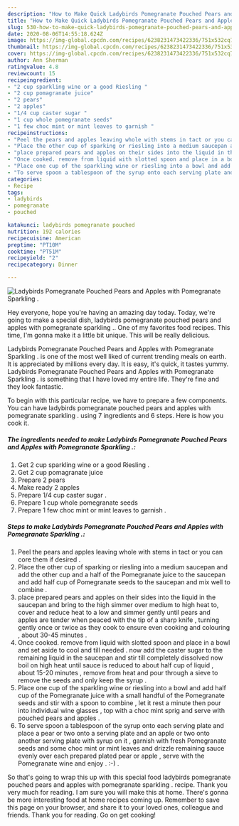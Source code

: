 ```yaml
---
description: "How to Make Quick Ladybirds Pomegranate Pouched Pears and Apples with Pomegranate Sparkling ."
title: "How to Make Quick Ladybirds Pomegranate Pouched Pears and Apples with Pomegranate Sparkling ."
slug: 530-how-to-make-quick-ladybirds-pomegranate-pouched-pears-and-apples-with-pomegranate-sparkling
date: 2020-08-06T14:55:18.624Z
image: https://img-global.cpcdn.com/recipes/6238231473422336/751x532cq70/ladybirds-pomegranate-pouched-pears-and-apples-with-pomegranate-sparkling-recipe-main-photo.jpg
thumbnail: https://img-global.cpcdn.com/recipes/6238231473422336/751x532cq70/ladybirds-pomegranate-pouched-pears-and-apples-with-pomegranate-sparkling-recipe-main-photo.jpg
cover: https://img-global.cpcdn.com/recipes/6238231473422336/751x532cq70/ladybirds-pomegranate-pouched-pears-and-apples-with-pomegranate-sparkling-recipe-main-photo.jpg
author: Ann Sherman
ratingvalue: 4.8
reviewcount: 15
recipeingredient:
- "2 cup sparkling wine or a good Riesling "
- "2 cup pomagranate juice"
- "2 pears"
- "2 apples"
- "1/4 cup caster sugar "
- "1 cup whole pomegranate seeds"
- "1 few choc mint or mint leaves to garnish "
recipeinstructions:
- "Peel the pears and apples leaving whole with stems in tact or you can core them if desired ."
- "Place the other cup of sparking or riesling into a medium saucepan and add the other cup and a half of the Pomegranate juice to the saucepan and add half cup of Pomegranate seeds to the saucepan and mix well to combine ."
- "place prepared pears and apples on their sides into the liquid in the saucepan and bring to the high simmer over medium to high heat to, cover and reduce heat to a low and simmer gently until pears and apples are tender when peaced with the tip of a sharp knife , turning gently once or twice as they cook to ensure even cooking and colouring , about 30-45 minutes ."
- "Once cooked. remove from liquid with slotted spoon and place in a bowl and set aside to cool and till needed . now add the caster sugar to the remaining liquid in the saucepan and stir till completely dissolved now boil on high heat until sauce is reduced to about half cup of liquid , about 15-20 minutes , remove from heat and pour through a sieve to remove the seeds and only keep the syrup ."
- "Place one cup of the sparkling wine or riesling into a bowl and add half cup of the Pomegranate juice with a small handful of the Pomegranate seeds and stir with a spoon to combine , let it rest a minute then pour into individual wine glasses , top with a choc mint sprig and serve with pouched pears and apples ."
- "To serve spoon a tablespoon of the syrup onto each serving plate and place a pear or two onto a serving plate and an apple or two onto another serving plate with syrup on it , garnish with fresh Pomegranate seeds and some choc mint or mint leaves and drizzle remaining sauce evenly over each prepared plated pear or apple , serve with the Pomegranate wine and enjoy . :-) ."
categories:
- Recipe
tags:
- ladybirds
- pomegranate
- pouched

katakunci: ladybirds pomegranate pouched 
nutrition: 192 calories
recipecuisine: American
preptime: "PT10M"
cooktime: "PT51M"
recipeyield: "2"
recipecategory: Dinner

---
```



![Ladybirds Pomegranate Pouched Pears and Apples with Pomegranate Sparkling .](https://img-global.cpcdn.com/recipes/6238231473422336/751x532cq70/ladybirds-pomegranate-pouched-pears-and-apples-with-pomegranate-sparkling-recipe-main-photo.jpg)

Hey everyone, hope you're having an amazing day today. Today, we're going to make a special dish, ladybirds pomegranate pouched pears and apples with pomegranate sparkling .. One of my favorites food recipes. This time, I'm gonna make it a little bit unique. This will be really delicious.

Ladybirds Pomegranate Pouched Pears and Apples with Pomegranate Sparkling . is one of the most well liked of current trending meals on earth. It is appreciated by millions every day. It is easy, it's quick, it tastes yummy. Ladybirds Pomegranate Pouched Pears and Apples with Pomegranate Sparkling . is something that I have loved my entire life. They're fine and they look fantastic.




To begin with this particular recipe, we have to prepare a few components. You can have ladybirds pomegranate pouched pears and apples with pomegranate sparkling . using 7 ingredients and 6 steps. Here is how you cook it.

<!--inarticleads1-->

##### The ingredients needed to make Ladybirds Pomegranate Pouched Pears and Apples with Pomegranate Sparkling .:

1. Get 2 cup sparkling wine or a good Riesling .
1. Get 2 cup pomagranate juice
1. Prepare 2 pears
1. Make ready 2 apples
1. Prepare 1/4 cup caster sugar .
1. Prepare 1 cup whole pomegranate seeds
1. Prepare 1 few choc mint or mint leaves to garnish .




<!--inarticleads2-->

##### Steps to make Ladybirds Pomegranate Pouched Pears and Apples with Pomegranate Sparkling .:

1. Peel the pears and apples leaving whole with stems in tact or you can core them if desired .
1. Place the other cup of sparking or riesling into a medium saucepan and add the other cup and a half of the Pomegranate juice to the saucepan and add half cup of Pomegranate seeds to the saucepan and mix well to combine .
1. place prepared pears and apples on their sides into the liquid in the saucepan and bring to the high simmer over medium to high heat to, cover and reduce heat to a low and simmer gently until pears and apples are tender when peaced with the tip of a sharp knife , turning gently once or twice as they cook to ensure even cooking and colouring , about 30-45 minutes .
1. Once cooked. remove from liquid with slotted spoon and place in a bowl and set aside to cool and till needed . now add the caster sugar to the remaining liquid in the saucepan and stir till completely dissolved now boil on high heat until sauce is reduced to about half cup of liquid , about 15-20 minutes , remove from heat and pour through a sieve to remove the seeds and only keep the syrup .
1. Place one cup of the sparkling wine or riesling into a bowl and add half cup of the Pomegranate juice with a small handful of the Pomegranate seeds and stir with a spoon to combine , let it rest a minute then pour into individual wine glasses , top with a choc mint sprig and serve with pouched pears and apples .
1. To serve spoon a tablespoon of the syrup onto each serving plate and place a pear or two onto a serving plate and an apple or two onto another serving plate with syrup on it , garnish with fresh Pomegranate seeds and some choc mint or mint leaves and drizzle remaining sauce evenly over each prepared plated pear or apple , serve with the Pomegranate wine and enjoy . :-) .




So that's going to wrap this up with this special food ladybirds pomegranate pouched pears and apples with pomegranate sparkling . recipe. Thank you very much for reading. I am sure you will make this at home. There's gonna be more interesting food at home recipes coming up. Remember to save this page on your browser, and share it to your loved ones, colleague and friends. Thank you for reading. Go on get cooking!
